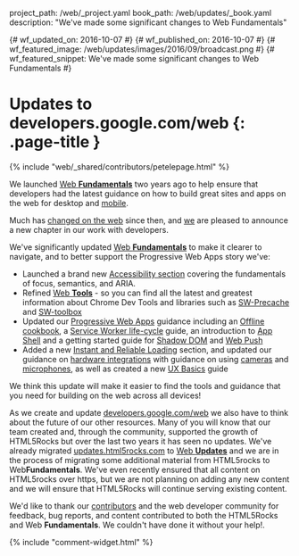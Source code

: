 project_path: /web/_project.yaml
book_path: /web/updates/_book.yaml
description: "We've made some significant changes to Web Fundamentals"

{# wf_updated_on: 2016-10-07 #}
{# wf_published_on: 2016-10-07 #}
{# wf_featured_image: /web/updates/images/2016/09/broadcast.png #}
{# wf_featured_snippet: We've made some significant changes to Web Fundamentals #}

# Updates to developers.google.com/web {: .page-title }

{% include "web/_shared/contributors/petelepage.html" %}

We launched [Web **Fundamentals**](/web/fundamentals/) two years ago to help
ensure that developers had the latest guidance on how to build great sites and 
apps on the web for desktop and 
[mobile](https://webmasters.googleblog.com/2014/11/helping-users-find-mobile-friendly-pages.html).

Much has [changed on the web](/web/progressive-web-apps/) since then, and 
[we](https://twitter.com/ChromiumDev) are pleased to announce a new chapter in 
our work with developers. 

We've significantly updated [Web **Fundamentals**](/web/fundamentals/) to make 
it clearer to navigate, and to better support the Progressive Web Apps story 
we've:

* Launched a brand new [Accessibility section](/web/fundamentals/accessibility) 
  covering the fundamentals of focus, semantics, and ARIA.
* Refined [Web **Tools**](http://developers.google.com/web/tools) - so you can 
  find all the latest and greatest information about Chrome Dev Tools and 
  libraries such as [SW-Precache](/web/tools/service-worker-libraries/#service-worker-precache) 
  and [SW-toolbox](/web/tools/service-worker-libraries/#service-worker-toolbox)
* Updated our [Progressive Web Apps](http://developers.google.com/web/progressive-web-apps) 
  guidance including an [Offline cookbook](/web/fundamentals/instant-and-offline/offline-cookbook/), 
  a [Service Worker life-cycle](/web/fundamentals/instant-and-offline/service-worker/lifecycle) guide,
  an introduction to [App Shell](/web/fundamentals/architecture/app-shell) and a
  getting started guide for [Shadow DOM](/web/fundamentals/getting-started/primers/shadowdom) 
  and [Web Push](/web/fundamentals/engage-and-retain/push-notifications/)
* Added a new [Instant and Reliable Loading](/web/fundamentals/instant-and-offline/) 
  section, and updated our guidance on [hardware integrations](/web/fundamentals/native-hardware/) 
  with guidance on using [cameras](/web/fundamentals/native-hardware/capturing-images/) 
  and [microphones](/web/fundamentals/native-hardware/recording-audio/), 
  as well as created a new [UX Basics](/web/fundamentals/design-and-ui/ux-basics/)
  guide

We think this update will make it easier to find the tools and guidance that you 
need for building on the web across all devices!

As we create and update [developers.google.com/web](/web/)
we also have to think about the future of our other resources. Many of you will 
know that our team created and, through the community, supported the growth of
HTML5Rocks but over the last two years it has seen no updates. We've already 
migrated [updates.html5rocks.com](https://updates.html5rocks.com) to 
[Web **Updates**](/web/updates) and we are in the process of migrating some 
additional material from HTML5rocks to Web**Fundamentals**. We've even recently 
ensured that all content on HTML5rocks over https, but we are not planning on 
adding any new content and we will ensure that HTML5Rocks will continue serving 
existing content.

We'd like to thank our 
[contributors](https://github.com/html5rocks/www.html5rocks.com/graphs/contributors) 
and the web developer community for feedback, bug reports, and content 
contributed to both the HTML5Rocks and Web **Fundamentals**. We couldn't have done 
it without your help!. 

{% include "comment-widget.html" %}
